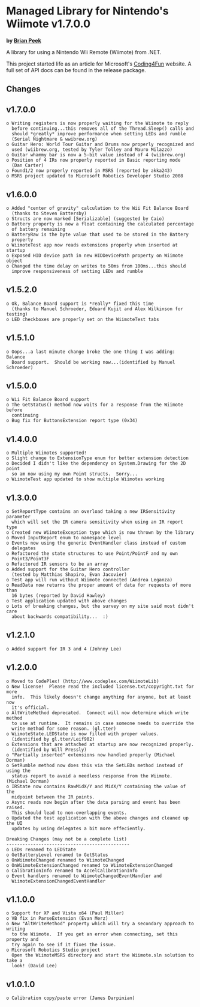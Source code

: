 # Managed Library for Nintendo's Wiimote v1.7.0.0
**by [Brian Peek](http://www.brianpeek.com/)**

A library for using a Nintendo Wii Remote (Wiimote) from .NET.

This project started life as an article for Microsoft's [Coding4Fun](https://channel9.msdn.com/coding4fun/articles/Managed-Library-for-Nintendos-Wiimote) website.  A full set of API docs can be found in the release package.

## Changes

v1.7.0.0
--------
	o Writing registers is now properly waiting for the Wiimote to reply
	  before continuing...this removes all of the Thread.Sleep() calls and
	  should *greatly* improve performance when setting LEDs and rumble
	  (Serial Nightmare & wwibrew.org)
	o Guitar Hero: World Tour Guitar and Drums now properly recognized and
	  used (wiibrew.org, tested by Tyler Tolley and Mauro Milazzo)
	o Guitar whammy bar is now a 5-bit value instead of 4 (wiibrew.org)
	o Position of 4 IRs now properly reported in Basic reporting mode
	  (Dan Carter)
	o Found1/2 now properly reported in MSRS (reported by akka243)
	o MSRS project updated to Microsoft Robotics Developer Studio 2008

v1.6.0.0
--------
	o Added "center of gravity" calculation to the Wii Fit Balance Board
	  (thanks to Steven Battersby)
	o Structs are now marked [Serializable] (suggested by Caio)
	o Battery property is now a float containing the calculated percentage
	  of battery remaining
	o BatteryRaw is the byte value that used to be stored in the Battery
	  property
	o WiimoteTest app now reads extensions properly when inserted at startup
	o Exposed HID device path in new HIDDevicePath property on Wiimote object
	o Changed the time delay on writes to 50ms from 100ms...this should
	  improve responsiveness of setting LEDs and rumble

v1.5.2.0
--------
	o Ok, Balance Board support is *really* fixed this time
	  (thanks to Manuel Schroeder, Eduard Kujit and Alex Wilkinson for testing)
	o LED checkboxes are properly set on the WiimoteTest tabs

v1.5.1.0
--------
	o Oops...a last minute change broke the one thing I was adding:  Balance
	  Board support.  Should be working now...(identified by Manuel Schroeder)

v1.5.0.0
--------
	o Wii Fit Balance Board support
	o The GetStatus() method now waits for a response from the Wiimote before
	  continuing
	o Bug fix for ButtonsExtension report type (0x34)

v1.4.0.0
--------
	o Multiple Wiimotes supported!
	o Slight change to ExtensionType enum for better extension detection
	o Decided I didn't like the dependency on System.Drawing for the 2D point
      so am now using my own Point structs.  Sorry...
	o WiimoteTest app updated to show multiple Wiimotes working

v1.3.0.0
--------
	o SetReportType contains an overload taking a new IRSensitivity parameter
	  which will set the IR camera sensitivity when using an IR report type
	o Created new WiimoteException type which is now thrown by the library
	o Moved InputReport enum to namespace level
	o Events now using the generic EventHandler class instead of custom
	  delegates
	o Refactored the state structures to use Point/PointF and my own
	  Point3/Point3F
	o Refactored IR sensors to be an array
	o Added support for the Guitar Hero controller
	  (tested by Matthias Shapiro, Evan Jacovier)
	o Test app will run without Wiimote connected (Andrea Leganza)
	o ReadData now returns the proper amount of data for requests of more than
	  16 bytes (reported by David Hawley)
	o Test application updated with above changes
	o Lots of breaking changes, but the survey on my site said most didn't care
	  about backwards compatibility...  :)

v1.2.1.0
--------
	o Added support for IR 3 and 4 (Johnny Lee)

v1.2.0.0
--------
	o Moved to CodePlex! (http://www.codeplex.com/WiimoteLib)
	o New license!  Please read the included license.txt/copyright.txt for more
	  info.  This likely doesn't change anything for anyone, but at least now
	  it's official.
	o AltWriteMethod deprecated.  Connect will now determine which write method
	  to use at runtime.  It remains in case someone needs to override the
	  write method for some reason. (gl.tter)
	o WiimoteState.LEDState is now filled with proper values.
	  (identified by gl.tter/Leif902)
	o Extensions that are attached at startup are now recognized properly.
	  (identified by Will Pressly)
	o "Partially inserted" extensions now handled properly (Michael Dorman)
	o SetRumble method now does this via the SetLEDs method instead of using the
	  status report to avoid a needless response from the Wiimote. (Michael Dorman)
	o IRState now contains RawMidX/Y and MidX/Y containing the value of the
	  midpoint between the IR points.
	o Async reads now begin after the data parsing and event has been raised.
	  This should lead to non-overlapping events.
	o Updated the test application with the above changes and cleaned up the UI
	  updates by using delegates a bit more effeciently.

	Breaking Changes (may not be a complete list)
	----------------------------------------------
	o LEDs renamed to LEDState
	o GetBatteryLevel renamed to GetStatus
	o OnWiimoteChanged renamed to WiimoteChanged
	o OnWiimoteExtensionChanged renamed to WiimoteExtensionChanged
	o CalibrationInfo renamed to AccelCalibrationInfo
	o Event handlers renamed to WiimoteChangedEventHandler and
	  WiimoteExtensionChangedEventHandler

v1.1.0.0
--------
	o Support for XP and Vista x64 (Paul Miller)
	o VB fix in ParseExtension (Evan Merz)
	o New "AltWriteMethod" property which will try a secondary approach to writing
	  to the Wiimote.  If you get an error when connecting, set this property and
	  try again to see if it fixes the issue.
	o Microsoft Robotics Studio project
	  Open the WiimoteMSRS directory and start the Wiimote.sln solution to take a
	  look! (David Lee)

v1.0.1.0
--------
	o Calibration copy/paste error (James Darpinian)
